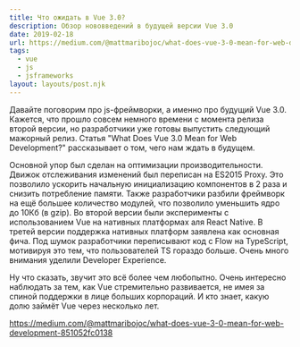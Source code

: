 ```yaml
---
title: Что ожидать в Vue 3.0?
description: Обзор нововведений в будущей версии Vue 3.0
date: 2019-02-18
url: https://medium.com/@mattmaribojoc/what-does-vue-3-0-mean-for-web-development-851052fc0138
tags:
  - vue
  - js
  - jsframeworks
layout: layouts/post.njk
---
```

Давайте поговорим про js-фреймворки, а именно про будущий Vue 3.0. Кажется, что прошло совсем немного времени с момента релиза второй версии, но разработчики уже готовы выпустить следующий мажорный релиз. Статья "What Does Vue 3.0 Mean for Web Development?" рассказывает о том, чего нам ждать в будущем.

Основной упор был сделан на оптимизации производительности. Движок отслеживания изменений был переписан на ES2015 Proxy. Это позволило ускорить начальную инициализацию компонентов в 2 раза и снизить потребление памяти. Также разработчики разбили фреймворк на ещё большее количество модулей, что позволило уменьшить ядро до 10Кб (в gzip). Во второй версии были эксперименты с использованием Vue на нативных платформах аля React Native. В третей версии поддержка нативных платформ заявлена как основная фича. Под шумок разработчики переписывают код с Flow на TypeScript, мотивируя это тем, что пользователей TS гораздо больше. Очень много внимания уделили Developer Experience.

Ну что сказать, звучит это всё более чем любопытно. Очень интересно наблюдать за тем, как Vue стремительно развивается, не имея за спиной поддержки в лице больших корпораций. И кто знает, какую долю займёт Vue через несколько лет.

https://medium.com/@mattmaribojoc/what-does-vue-3-0-mean-for-web-development-851052fc0138 
